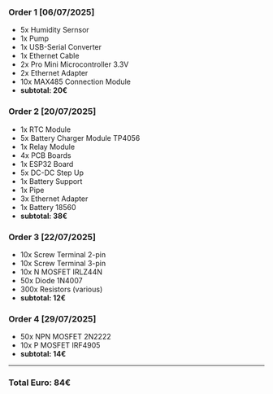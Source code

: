 ### Order 1 [06/07/2025]
- 5x Humidity Sernsor 
- 1x Pump
- 1x USB-Serial Converter
- 1x Ethernet Cable
- 2x Pro Mini Microcontroller 3.3V
- 2x Ethernet Adapter
- 10x MAX485 Connection Module
- **subtotal: 20€**

### Order 2 [20/07/2025]
- 1x RTC Module
- 5x Battery Charger Module TP4056
- 1x Relay Module
- 4x PCB Boards
- 1x ESP32 Board
- 5x DC-DC Step Up
- 1x Battery Support
- 1x Pipe
- 3x Ethernet Adapter
- 1x Battery 18560
- **subtotal: 38€**

### Order 3 [22/07/2025]
- 10x Screw Terminal 2-pin
- 10x Screw Terminal 3-pin
- 10x N MOSFET IRLZ44N
- 50x Diode 1N4007
- 300x Resistors (various)
- **subtotal: 12€**
  
### Order 4 [29/07/2025]
- 50x NPN MOSFET 2N2222
- 10x P MOSFET IRF4905
- **subtotal: 14€**

---
### Total Euro: 84€
